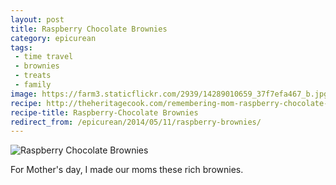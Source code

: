 ```yaml
---
layout: post
title: Raspberry Chocolate Brownies
category: epicurean
tags:
 - time travel
 - brownies
 - treats
 - family
image: https://farm3.staticflickr.com/2939/14289010659_37f7efa467_b.jpg
recipe: http://theheritagecook.com/remembering-mom-raspberry-chocolate-brownies-src/
recipe-title: Raspberry-Chocolate Brownies
redirect_from: /epicurean/2014/05/11/raspberry-brownies/
---
```


<div class="photos">

<img src="https://farm3.staticflickr.com/2939/14289010659_37f7efa467_b.jpg" alt="Raspberry Chocolate Brownies">
</div>

For Mother's day, I made our moms these rich brownies.
